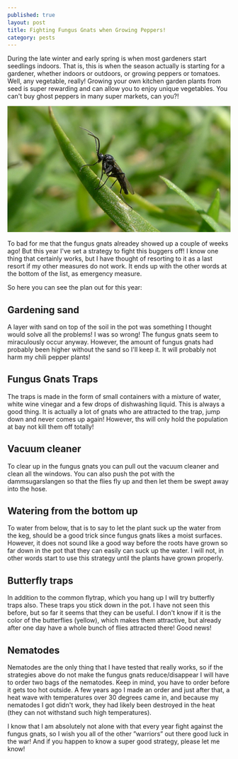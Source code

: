 ```yaml
---
published: true
layout: post
title: Fighting Fungus Gnats when Growing Peppers!
category: pests
---
```

During the late winter and early spring is when most gardeners start seedlings indoors. That is, this is when the season actually is starting for a gardener, whether indoors or outdoors, or growing peppers or tomatoes. Well, any vegetable, really! Growing your own kitchen garden plants from seed is super rewarding and can allow you to enjoy unique vegetables. You can't buy ghost peppers in many super markets, can you?!

![a](/images/fight-fungus-gnats-growing-peppers.jpg)

To bad for me that the fungus gnats alreadey showed up a couple of weeks ago! But this year I've set a strategy to fight this buggers off! I know one thing that certainly works, but I have thought of resorting to it as a last resort if my other measures do not work. It ends up with the other words at the bottom of the list, as emergency measure.

So here you can see the plan out for this year:

## Gardening sand
A layer with sand on top of the soil in the pot was something I thought would solve all the problems! I was so wrong! The fungus gnats seem to miraculously occur anyway. However, the amount of fungus gnats had probably been higher without the sand so I'll keep it. It will probably not harm my chili pepper plants!

## Fungus Gnats Traps
The traps is made in the form of small containers with a mixture of water, white wine vinegar and a few drops of dishwashing liquid. This is always a good thing. It is actually a lot of gnats who are attracted to the trap, jump down and never comes up again! However, ths will only hold the population at bay not kill them off totally!

## Vacuum cleaner
To clear up in the fungus gnats you can pull out the vacuum cleaner and clean all the windows. You can also push the pot with the dammsugarslangen so that the flies fly up and then let them be swept away into the hose.

## Watering from the bottom up
To water from below, that is to say to let the plant suck up the water from the keg, should be a good trick since fungus gnats likes a moist surfaces. However, it does not sound like a good way before the roots have grown so far down in the pot that they can easily can suck up the water. I will not, in other words start to use this strategy until the plants have grown properly. 

## Butterfly traps
In addition to the common flytrap, which you hang up I will try butterfly traps also. These traps you stick down in the pot. I have not seen this before, but so far it seems that they can be useful. I don't know if it is the color of the butterflies (yellow), which makes them attractive, but already after one day have a whole bunch of flies attracted there! Good news!

## Nematodes
Nematodes are the only thing that I have tested that really works, so if the strategies above do not make the fungus gnats reduce/disappear I will have to order two bags of the nematodes. Keep in mind, you have to order before it gets too hot outside. A few years ago I made an order and just after that, a heat wave with temperatures over 30 degrees came in, and because my nematodes I got didn't work, they had likely been destroyed in the heat (they can not withstand such high temperatures).

I know that I am absolutely not alone with that every year fight against the fungus gnats, so I wish you all of the other ”warriors” out there good luck in the war! And if you happen to know a super good strategy, please let me know!
